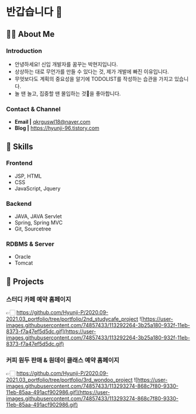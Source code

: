 # 반갑습니다 👋



## 👩🏻 About Me


### Introduction

- 안녕하세요! 신입 개발자를 꿈꾸는 박현지입니다.
- 상상하는 대로 무언가를 만들 수 있다는 것, 제가 개발에 빠진 이유입니다. 
- 무엇보다도 계획의 중요성을 알기에 TODOLIST를 작성하는 습관을 가지고 있습니다. 
- 놀 땐 놀고, 집중할 땐 몰입하는 것👀을 좋아합니다. 

### Contact & Channel 

- <b>Email |</b> qkrguswl18@naver.com
- <b>Blog |</b> https://hyunji-96.tistory.com



## 🔨 Skills
### Frontend
- JSP, HTML
- CSS
- JavaScript, Jquery
### Backend 
- JAVA, JAVA Servlet
- Spring, Spring MVC
- Git, Sourcetree
### RDBMS & Server
- Oracle 
- Tomcat

## 🚴 Projects
### 스터디 카페 예약 홈페이지 
👉🏻 https://github.com/Hyunji-P/2020.09-2021.03_portfolio/tree/portfolio/2nd_studycafe_project
![https://user-images.githubusercontent.com/74857433/113292264-3b25a180-932f-11eb-8373-f7a47ef5d5dc.gif](https://user-images.githubusercontent.com/74857433/113292264-3b25a180-932f-11eb-8373-f7a47ef5d5dc.gif)



### 커피 원두 판매 & 원데이 클래스 예약 홈페이지 
👉🏻 https://github.com/Hyunji-P/2020.09-2021.03_portfolio/tree/portfolio/3rd_wondoo_project 
![https://user-images.githubusercontent.com/74857433/113293274-868c7f80-9330-11eb-85aa-491acf902986.gif](https://user-images.githubusercontent.com/74857433/113293274-868c7f80-9330-11eb-85aa-491acf902986.gif)
